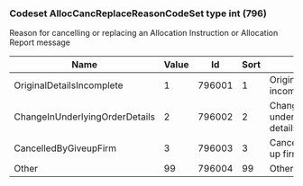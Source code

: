 ### Codeset AllocCancReplaceReasonCodeSet type int (796)

Reason for cancelling or replacing an Allocation Instruction or Allocation Report message

| Name                           | Value | Id     | Sort | Synopsis                              |
|--------------------------------|-------|--------|------|---------------------------------------|
| OriginalDetailsIncomplete      | 1     | 796001 | 1    | Original details incomplete/incorrect |
| ChangeInUnderlyingOrderDetails | 2     | 796002 | 2    | Change in underlying order details    |
| CancelledByGiveupFirm          | 3     | 796003 | 3    | Cancelled by give-up firm             |
| Other                          | 99    | 796004 | 99   | Other                                 |

